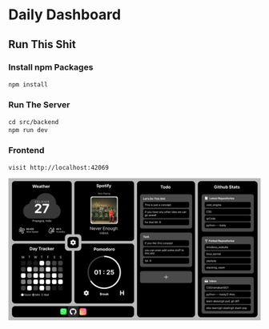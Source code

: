# Daily Dashboard 

## Run This Shit
### Install npm Packages
```
npm install
```
### Run The Server
```
cd src/backend
npm run dev
```
### Frontend 
```
visit http://localhost:42069
```

![FigmaDesign](./screenshot/daily_dashboard.png)
